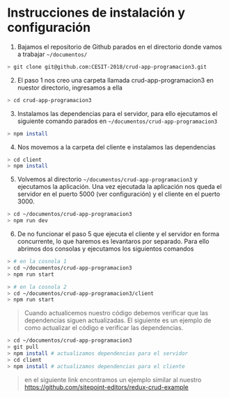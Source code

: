 # Instrucciones de instalación y configuración

1. Bajamos el repositorio de Github parados en el directorio donde vamos a trabajar `~/documentos/`

```bash
> git clone git@github.com:CESIT-2018/crud-app-programacion3.git
```

2. El paso 1 nos creo una carpeta llamada crud-app-programacion3 en nuestor directorio, ingresamos a ella

```bash
> cd crud-app-programacion3
```

3. Instalamos las dependencias para el servidor, para ello ejecutamos el siguiente comando parados en `~/documentos/crud-app-programacion3`

```bash
> npm install
```

4. Nos movemos a la carpeta del cliente e instalamos las dependencias

```bash
> cd client
> npm install
```

5. Volvemos al directorio `~/documentos/crud-app-programacion3` y ejecutamos la aplicación. Una vez ejecutada la aplicación nos queda el servidor en el puerto 5000 (ver configuración) y el cliente en el puerto 3000.

```bash
> cd ~/documentos/crud-app-programacion3
> npm run dev
```

6. De no funcionar el paso 5 que ejecuta el cliente y el servidor en forma concurrente, lo que haremos es levantaros por separado. Para ello abrimos dos consolas y ejecutamos los siguientos comandos

```bash
> # en la cosnola 1
> cd ~/documentos/crud-app-programacion3
> npm run start
```

```bash
> # en la cosnola 2
> cd ~/documentos/crud-app-programacion3/client
> npm run start
```


> Cuando actualicemos nuestro código debemos verificar que las dependencias siguen actualizadas. El siguiente es un ejemplo de como actualizar el código e verificar las dependencias.

```bash
> cd ~/documentos/crud-app-programacion3
> git pull
> npm install # actualizamos dependencias para el servidor
> cd client
> npm install # actualizamos dependencias para el cliente
```

> en el siguiente link encontramos un ejemplo similar al nuestro
https://github.com/sitepoint-editors/redux-crud-example